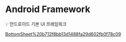 # Android Framework

<aside>
💡 안드로이드 기본 UI 프레임워크

</aside>

[BottomSheet%20b712f8bb13d1488fa29d602fb0f78c09](BottomSheet%20b712f8bb13d1488fa29d602fb0f78c09)